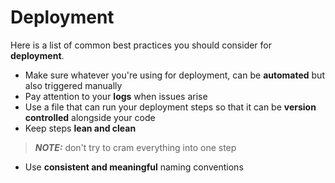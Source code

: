 # Deployment

Here is a list of common best practices you should consider for **deployment**.

* Make sure whatever you're using for deployment, can be **automated** but also triggered manually 
* Pay attention to your **logs** when issues arise
* Use a file that can run your deployment steps so that it can be **version controlled** alongside your code
* Keep steps **lean and clean**
> **_NOTE:_** don't try to cram everything into one step
* Use **consistent and meaningful** naming conventions